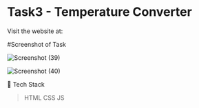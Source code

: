 
# Task3 - Temperature Converter

Visit the website at: 

#Screenshot of Task

![Screenshot (39)](https://user-images.githubusercontent.com/104140191/222923070-9a0c1e1f-3cf9-45a9-8623-822eb298aab2.png)

![Screenshot (40)](https://user-images.githubusercontent.com/104140191/222923073-f6537b99-994b-4a2d-9823-1c5f4a0846a0.png)

📌 Tech Stack
>HTML CSS JS
 
